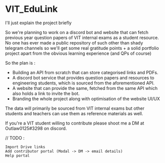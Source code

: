 # VIT_EduLink
I'll just explain the project briefly

So we're planning to work on a discord bot and website that can fetch previous year question papers of VIT internal exams as a student resource. No one has ever made a public repository of such other than shady telegram channels so we'll get some real gratitude points + a solid portfolio project apart from the obvious learning experience (and QPs of course)

So the plan is :

- Building an API from scratch that can store categorised links and PDFs.
- A discord bot service that provides question papers and resources to engineering students, which is sourced from the aforementioned API.
- A website that can provide the same, fetched from the same API which also holds a link to invite the bot.
- Branding the whole project along with optimisation of the website UI/UX


The data will primarily be sourced from VIT internal exams but other students and teachers can use them as reference materials as well.

If you're a VIT student willing to contribute please shoot me a DM at Outlaw0125#3298 on discord.

// TODO :

    Import Drive links
    Add contributor portal (Modal -> DM -> email details)
    Help portal
